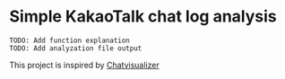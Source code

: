 ﻿# Simple KakaoTalk chat log analysis

```
TODO: Add function explanation
TODO: Add analyzation file output
```

This project is inspired by [Chatvisualizer](https://chatvisualizer.com)